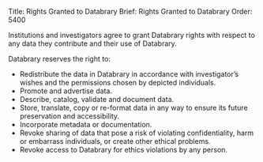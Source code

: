 Title: Rights Granted to Databrary
Brief: Rights Granted to Databrary
Order: 5400

Institutions and investigators agree to grant Databrary rights with respect to any data they contribute and their use of Databrary.

Databrary reserves the right to:

- Redistribute the data in Databrary in accordance with investigator’s wishes and the permissions chosen by depicted individuals.
- Promote and advertise data.
- Describe, catalog, validate and document data.
- Store, translate, copy or re-format data in any way to ensure its future preservation and accessibility.
- Incorporate metadata or documentation.
- Revoke sharing of data that pose a risk of violating confidentiality, harm or embarrass individuals, or create other ethical problems.
- Revoke access to Databrary for ethics violations by any person.

